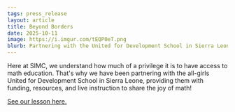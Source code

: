 ```yaml
---
tags: press_release
layout: article
title: Beyond Borders
date: 2025-10-11
image: https://i.imgur.com/tEQP0eT.png
blurb: Partnering with the United for Development School in Sierra Leone
---
```


Here at SIMC, we understand how much of a privilege it is to have access to math education. That's why we have been partnering with the all-girls United for Development School in Sierra Leone, providing them with funding, resources, and live instruction to share the joy of math!

[See our lesson here.](https://imgur.com/a/BNG3grY)

